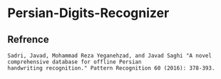 # Persian-Digits-Recognizer

## Refrence
	Sadri, Javad, Mohammad Reza Yeganehzad, and Javad Saghi "A novel comprehensive database for offline Persian
	handwriting recognition." Pattern Recognition 60 (2016): 378-393.